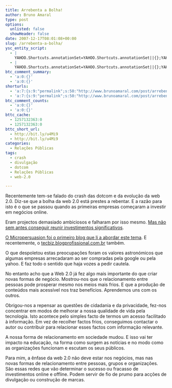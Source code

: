 ```yaml
---
title: Arrebenta a Bolha!
author: Bruno Amaral
type: post
options:
  unlisted: false
  showHeader: false
date: 2007-12-17T08:01:08+00:00
slug: /arrebenta-a-bolha/
ysc_entity_script:
  - |
    YAHOO.Shortcuts.annotationSet=YAHOO.Shortcuts.annotationSet||{};YAHOO.Shortcuts.annotationSet['lw_1197814069_0']={"text":"Web 2.0","weight":1,"type":["shortcuts:/us/instance/event/other"],"category":["EVENT"]};
  - |
    YAHOO.Shortcuts.annotationSet=YAHOO.Shortcuts.annotationSet||{};YAHOO.Shortcuts.annotationSet['lw_1197814069_0']={"text":"Web 2.0","weight":1,"type":["shortcuts:/us/instance/event/other"],"category":["EVENT"]};
btc_comment_summary:
  - 'a:0:{}'
  - 'a:0:{}'
shorturls:
  - 'a:7:{s:9:"permalink";s:50:"http://www.brunoamaral.com/post/arrebenta-a-bolha/";s:7:"tinyurl";s:25:"http://tinyurl.com/dxvupr";s:4:"isgd";s:17:"http://is.gd/pHSq";s:5:"bitly";s:19:"http://bit.ly/bPXvy";s:5:"snipr";s:22:"http://snipr.com/evfvv";s:5:"snurl";s:22:"http://snurl.com/evfvv";s:7:"snipurl";s:24:"http://snipurl.com/evfvv";}'
  - 'a:7:{s:9:"permalink";s:50:"http://www.brunoamaral.com/post/arrebenta-a-bolha/";s:7:"tinyurl";s:25:"http://tinyurl.com/dxvupr";s:4:"isgd";s:17:"http://is.gd/pHSq";s:5:"bitly";s:19:"http://bit.ly/bPXvy";s:5:"snipr";s:22:"http://snipr.com/evfvv";s:5:"snurl";s:22:"http://snurl.com/evfvv";s:7:"snipurl";s:24:"http://snipurl.com/evfvv";}'
btc_comment_counts:
  - 'a:0:{}'
  - 'a:0:{}'
bttc_cache:
  - 1257132363:0
  - 1257132363:0
bttc_short_url:
  - http://bit.ly/u4Mi9
  - http://bit.ly/u4Mi9
categories:
  - Relações Públicas
tags:
  - crash
  - divulgação
  - dotcom
  - Relações Públicas
  - web-2.0

---
```

Recentemente tem-se falado do crash das dotcom e da evolução da web 2.0. Diz-se que a bolha da web 2.0 está prestes a rebentar. E a razão para isto é o que se passou quando as primeiras empresas começaram a investir em negócios online.

Eram projectos demasiado ambiciosos e falharam por isso mesmo. [Mas não sem antes conseguir reunir investimentos significativos][1].

[O Micropersuasion foi o primeiro blog que li a abordar este tema][2]. E recentemente, o [tecbiz.blogprofissional.com.br][2] também.

O que despoletou estas preocupações foram os valores astronómicos que algumas empresas arrecadaram ao ser compradas pela google ou pela yahoo. E faz todo o sentido que haja vozes a pedir cautela.

No entanto acho que a Web 2.0 já fez algo mais importante do que criar novas formas de negócio. Mostrou-nos que o relacionamento entre pessoas pode prosperar mesmo nos meios mais frios. E que a produção de conteúdos mais acessível nos traz benefícios. Aprendemos uns com os outros.

Obrigou-nos a repensar as questões de cidadania e da privacidade, fez-nos concentrar em modos de melhorar a nossa qualidade de vida pela tecnologia. Isto acontece pelo simples facto de termos um acesso facilitado à informação. Em vez de recolher factos frios, conseguimos contactar o autor ou contribuir para relacionar esses factos com informação relevante.

A nossa forma de relacionamento em sociedade mudou. E isso vai ter impacto na educação, na forma como surgem as notícias e no modo como as organizações funcionam e escutam os seus públicos.

Para mim, a ênfase da web 2.0 não deve estar nos negócios, mas nas novas formas de relacionamento entre pessoas, grupos e organizações. São essas redes que vão determinar o sucesso ou fracasso de investimentos online e offline. Podem servir de fio de prumo para acções de divulgação ou construção de marcas.

 [1]: http://www.cnet.com/4520-11136_1-6278387-1.html
 [2]: http://www.micropersuasion.com/2007/10/the-web-20-worl.html